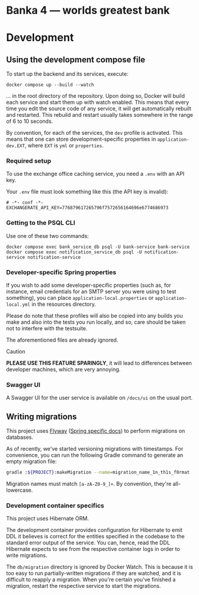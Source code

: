 # Banka 4 — worlds greatest bank

# Development
## Using the development compose file
To start up the backend and its services, execute:

```
docker compose up --build --watch
```

… in the root directory of the repository.  Upon doing so, Docker will build
each service and start them up with watch enabled.  This means that every time
you edit the source code of any service, it will get automatically rebuilt and
restarted.  This rebuild and restart usually takes somewhere in the range of 6
to 10 seconds.

By convention, for each of the services, the `dev` profile is activated.  This
means that one can store development-specific properties in
`application-dev.EXT`, where `EXT` is `yml` or `properties`.

### Required setup
To use the exchange office caching service, you need a `.env` with an API key.
<!-- Ironically, an API key is already hard-coded in this repository.  I don't
want to fish it out, and I also don't want to encourage that behaviour, so I'll
pretqend it's fine.  -->

Your `.env` file must look something like this (the API key is invalid):

```env
# -*- conf -*-
EXCHANGERATE_API_KEY=776879617265796f7572656164696e6774686973
```

### Getting to the PSQL CLI

Use one of these two commands:
```
docker compose exec bank_service_db psql -U bank-service bank-service
docker compose exec notification_service_db psql -U notification-service notification-service
```

### Developer-specific Spring properties
If you wish to add some developer-specific properties (such as, for instance,
email credentials for an SMTP server you were using to test something), you
can place `application-local.properties` or `application-local.yml` in the
resources directory.

Please do note that these profiles will also be copied into any builds you make
and also into the tests you run locally, and so, care should be taken not to
interfere with the testsuite.

The aforementioned files are already ignored.

> [!CAUTION]
> **PLEASE USE THIS FEATURE SPARINGLY**, it will lead to differences between
> developer machines, which are very annoying.

### Swagger UI
A Swagger UI for the user service is available on `/docs/ui` on the usual port.

## Writing migrations
This project uses
[Flyway](https://documentation.red-gate.com/fd/migrations-271585107.html)
([Spring specific
docs](https://docs.spring.io/spring-boot/how-to/data-initialization.html#howto.data-initialization.migration-tool.flyway))
to perform migrations on databases.

As of recently, we've started versioning migrations with timestamps.  For
convenience, you can run the following Gradle command to generate an empty
migration file:


```sh
gradle :${PROJECT}:makeMigration --name=migration_name_1n_th1s_f0rmat
```

Migration names must match `[a-zA-Z0-9_]+`.  By convention, they're
all-lowercase.

<!-- TODO brief summary -->

### Development container specifics
This project uses Hibernate ORM.

The development container provides configuration for Hibernate to emit DDL it
believes is correct for the entities specified in the codebase to the standard
error output of the service.  You can, hence, read the DDL Hibernate expects to
see from the respective container logs in order to write migrations.

The `db/migration` directory is ignored by Docker Watch.  This is because
it is too easy to run partially-written migrations if they are watched, and it
is difficult to reapply a migration.  When you're certain you've finished a
migration, restart the respective service to start the migrations.
